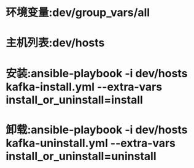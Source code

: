# 环境变量:dev/group_vars/all
# 主机列表:dev/hosts
# 安装:ansible-playbook -i dev/hosts kafka-install.yml --extra-vars install_or_uninstall=install
# 卸载:ansible-playbook -i dev/hosts kafka-uninstall.yml --extra-vars install_or_uninstall=uninstall
